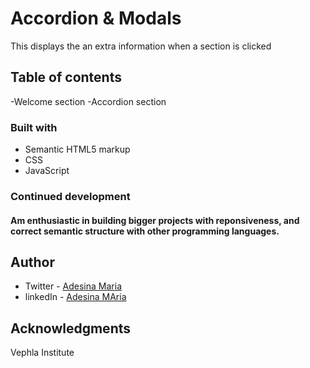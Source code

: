 
# Accordion & Modals

This displays the an extra information  when a section is clicked

## Table of contents
  -Welcome section
  -Accordion section

### Built with

- Semantic HTML5 markup
- CSS 
- JavaScript

### Continued development

#### Am enthusiastic in building bigger projects with reponsiveness, and correct semantic structure with other programming languages.

## Author

- Twitter - [Adesina Maria](https://x.com/Omolomar?t=hhudE)
- linkedIn - [Adesina MAria](https://www.linkedin.com/in/maria-adesina-04291223a)

## Acknowledgments

Vephla Institute

